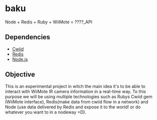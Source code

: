 baku
====

Node + Redis + Ruby + WiiMote = ????_API

Dependencies
------------

 * [Cwiid](https://github.com/wedesoft/cwiid)
 * [Redis](http://redis.io/)
 * [Node.js](http://nodejs.org)

Objective
---------

This is an experimental project in witch the main idea it's to be able to interact with WiiMote IR camera information in a real-time way. To this purpose we will be using multiple technologies such as Rubys Cwiid gem (WiiMote interface), Redis(make data from cwiid flow in a network) and Node (use data delivered by Redis and expose it to the world! or do whatever you want to in a nodeway =D).